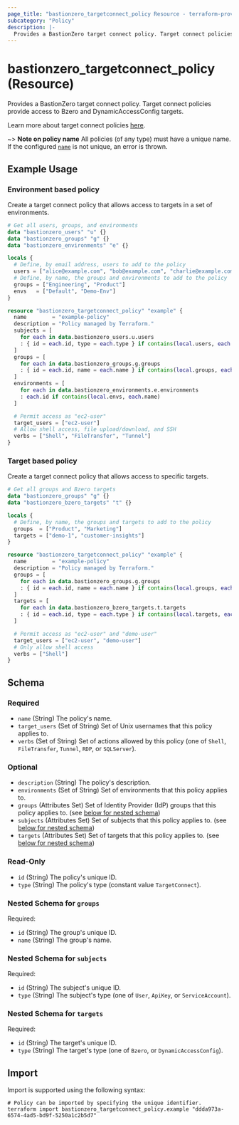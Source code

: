 ```yaml
---
page_title: "bastionzero_targetconnect_policy Resource - terraform-provider-bastionzero"
subcategory: "Policy"
description: |-
  Provides a BastionZero target connect policy. Target connect policies provide access to Bzero and DynamicAccessConfig targets.
---
```


# bastionzero_targetconnect_policy (Resource)

Provides a BastionZero target connect policy. Target connect policies provide access to Bzero and DynamicAccessConfig targets.

Learn more about target connect policies [here](https://docs.bastionzero.com/docs/admin-guide/authorization#target-access).

~> **Note on policy name** All policies (of any type) must have a unique name. If the
configured [`name`](#required) is not unique, an error is thrown.

## Example Usage

### Environment based policy

Create a target connect policy that allows access to targets in a set of
environments.

```terraform
# Get all users, groups, and environments 
data "bastionzero_users" "u" {}
data "bastionzero_groups" "g" {}
data "bastionzero_environments" "e" {}

locals {
  # Define, by email address, users to add to the policy
  users = ["alice@example.com", "bob@example.com", "charlie@example.com"]
  # Define, by name, the groups and environments to add to the policy
  groups = ["Engineering", "Product"]
  envs   = ["Default", "Demo-Env"]
}

resource "bastionzero_targetconnect_policy" "example" {
  name        = "example-policy"
  description = "Policy managed by Terraform."
  subjects = [
    for each in data.bastionzero_users.u.users
    : { id = each.id, type = each.type } if contains(local.users, each.email)
  ]
  groups = [
    for each in data.bastionzero_groups.g.groups
    : { id = each.id, name = each.name } if contains(local.groups, each.name)
  ]
  environments = [
    for each in data.bastionzero_environments.e.environments
    : each.id if contains(local.envs, each.name)
  ]

  # Permit access as "ec2-user"
  target_users = ["ec2-user"]
  # Allow shell access, file upload/download, and SSH
  verbs = ["Shell", "FileTransfer", "Tunnel"]
}
```

### Target based policy 

Create a target connect policy that allows access to specific targets.

```terraform
# Get all groups and Bzero targets 
data "bastionzero_groups" "g" {}
data "bastionzero_bzero_targets" "t" {}

locals {
  # Define, by name, the groups and targets to add to the policy
  groups  = ["Product", "Marketing"]
  targets = ["demo-1", "customer-insights"]
}

resource "bastionzero_targetconnect_policy" "example" {
  name        = "example-policy"
  description = "Policy managed by Terraform."
  groups = [
    for each in data.bastionzero_groups.g.groups
    : { id = each.id, name = each.name } if contains(local.groups, each.name)
  ]
  targets = [
    for each in data.bastionzero_bzero_targets.t.targets
    : { id = each.id, type = each.type } if contains(local.targets, each.name)
  ]

  # Permit access as "ec2-user" and "demo-user"
  target_users = ["ec2-user", "demo-user"]
  # Only allow shell access
  verbs = ["Shell"]
}
```

<!-- schema generated by tfplugindocs -->
## Schema

### Required

- `name` (String) The policy's name.
- `target_users` (Set of String) Set of Unix usernames that this policy applies to.
- `verbs` (Set of String) Set of actions allowed by this policy (one of `Shell`, `FileTransfer`, `Tunnel`, `RDP`, or `SQLServer`).

### Optional

- `description` (String) The policy's description.
- `environments` (Set of String) Set of environments that this policy applies to.
- `groups` (Attributes Set) Set of Identity Provider (IdP) groups that this policy applies to. (see [below for nested schema](#nestedatt--groups))
- `subjects` (Attributes Set) Set of subjects that this policy applies to. (see [below for nested schema](#nestedatt--subjects))
- `targets` (Attributes Set) Set of targets that this policy applies to. (see [below for nested schema](#nestedatt--targets))

### Read-Only

- `id` (String) The policy's unique ID.
- `type` (String) The policy's type (constant value `TargetConnect`).

<a id="nestedatt--groups"></a>
### Nested Schema for `groups`

Required:

- `id` (String) The group's unique ID.
- `name` (String) The group's name.


<a id="nestedatt--subjects"></a>
### Nested Schema for `subjects`

Required:

- `id` (String) The subject's unique ID.
- `type` (String) The subject's type (one of `User`, `ApiKey`, or `ServiceAccount`).


<a id="nestedatt--targets"></a>
### Nested Schema for `targets`

Required:

- `id` (String) The target's unique ID.
- `type` (String) The target's type (one of `Bzero`, or `DynamicAccessConfig`).

## Import

Import is supported using the following syntax:

```shell
# Policy can be imported by specifying the unique identifier.
terraform import bastionzero_targetconnect_policy.example "ddda973a-6574-4ad5-bd9f-5250a1c2b5d7"
```
